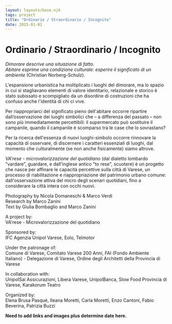 ```yaml
---
layout: layouts/base.njk
tags: project
title: "Ordinario / Straordinario / Incognito"
date: 2015-01-01
---
```

# Ordinario / Straordinario / Incognito

_Dimorare descrive una situazione di fatto._  
_Abitare esprime una condizione culturale: esperire il significato di un ambiente_ (Christian Norberg-Schulz).

L'espansione urbanistica ha moltiplicato i luoghi del dimorare, ma lo spazio in cui si stagliavano elementi di valore identitario, relazionale e storico è stato subissato e scompigliato da un disordine di costruzioni che ha confuso anche l'identità di chi ci vive.

Per riappropriarci del significato pieno dell'abitare occorre ripartire dall’osservazione dei luoghi simbolici che – a differenza del passato – non sono più immediatamente percettibili: il supermercato può sostituire il campanile, quando il campanile è scomparso tra le case che lo sovrastano?

Per la ricerca dell'essenza di nuovi luoghi-simbolo occorre rinnovare la capacità di osservare, di discernere i caratteri essenziali di luoghi, dal momento che culturalmente (se non anche fisicamente) siamo altrove.

_VA'rese - microvalorizzazione del quotidiano_ (dal dialetto lombardo "vardare", guardare, e dall'inglese antico "to rese", scuotere) è un progetto che nasce per affinare le capacità percettive sulla città di Varese, un processo di riabilitazione e riappropriazione del patrimonio urbano comune: dall'osservazione attiva del micro degli scenari quotidiani, fino a considerare la città intera con occhi nuovi.

Photography by Nicola Domaneschi & Marco Verdi  
Research by Marco Zanini  
Text by Giulia Bombaglio and Marco Zanini

A project by:  
VA'rese - Microvalorizzazione del quotidiano

Sponsored by:  
IFC Agenzia Unipol Varese, Eolo, Telmotor

Under the patronage of:  
Comune di Varese, Comitato Varese 200 Anni, FAI (Fondo Ambiente Italiano) - Delegazione di Varese, Ordine degli Architetti della Provincia di Varese

In collaboration with:  
UnipolSai Assicurazioni, Libera Varese, UnipolBanca, Slow Food Provincia di Varese, Karakorum Teatro

Organized by:  
Elena Brusa Pasqué, Ileana Moretti, Carla Moretti, Enzo Cantoni, Fabio Beverina, Patrizia Buzzi

**Need to add links and images plus determine date here.**